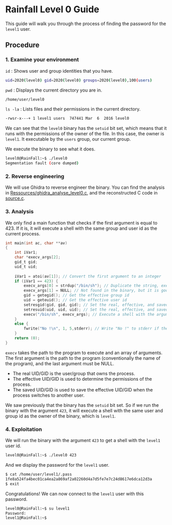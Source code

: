 # Rainfall Level 0 Guide
This guide will walk you through the process of finding the password for the `level1` user.

## Procedure

### 1. Examine your environment
   
`id` : Shows user and group identities that you have.
```bash
uid=2020(level0) gid=2020(level0) groups=2020(level0),100(users)
```
`pwd` : Displays the current directory you are in.
```bash
/home/user/level0
```
`ls -la` : Lists files and their permissions in the current directory.
```bash
-rwsr-x---+ 1 level1 users  747441 Mar  6  2016 level0
```

We can see that the `level0` binary has the `setuid` bit set, which means that it runs with the permissions of the owner of the file. In this case, the owner is `level1`. It executable by the `users` group, our current group.

We execute the binary to see what it does.
```bash
level0@RainFall:~$ ./level0 
Segmentation fault (core dumped)
```

### 2. Reverse engineering

We will use Ghidra to reverse engineer the binary.
You can find the analysis in [Ressources/ghidra_analyse_level0.c](Ressources/ghidra_analyse_level0.c), and the reconstructed C code in [source.c](source.c).

### 3. Analysis

We only find a main function that checks if the first argument is equal to 423.
If it is, it will execute a shell with the same group and user id as the current process.

```c
int main(int ac, char **av)
{
	int iVar1;
	char *execv_args[2];
	gid_t gid;
	uid_t uid;
	
	iVar1 = atoi(av[1]); // Convert the first argument to an integer
    if (iVar1 == 423) {
        execv_args[0] = strdup("/bin/sh"); // Duplicate the string, execv_args[0] == "/bin/sh"
        execv_args[1] = NULL; // Not found in the binary, but it is good practice to set the last element to NULL for execv arguments
        gid = getegid(); // Get the effective group id
		uid = geteuid(); // Get the effective user id
        setresgid(gid, gid, gid); // Set the real, effective, and saved group id
		setresuid(uid, uid, uid); // Set the real, effective, and saved user id
        execv("/bin/sh", execv_args); // Execute a shell with the arguments
    }
    else {
        fwrite("No !\n", 1, 5,stderr); // Write "No !" to stderr if the first argument is not 423
    }
	return (0);
}
```
`execv` takes the path to the program to execute and an array of arguments. The first argument is the path to the program (conventionally the name of the program), and the last argument must be NULL.

- The real UID/GID is the user/group that owns the process.
- The effective UID/GID is used to determine the permissions of the process.
- The saved UID/GID is used to save the effective UID/GID when the process switches to another user.

We saw previously that the binary has the `setuid` bit set.
So if we run the binary with the argument `423`, it will execute a shell with the same user and group id as the owner of the binary, which is `level1`.

### 4. Exploitation

We will run the binary with the argument `423` to get a shell with the `level1` user id.
```bash
level0@RainFall:~$ ./level0 423
```
And we display the password for the `level1` user.
```bash
$ cat /home/user/level1/.pass
1fe8a524fa4bec01ca4ea2a869af2a02260d4a7d5fe7e7c24d8617e6dca12d3a
$ exit
```

Congratulations!
We can now connect to the `level1` user with this password.
```bash
level0@RainFall:~$ su level1
Password:
level1@RainFall:~$
```
